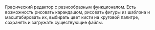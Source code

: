 Графический редактор с разнообразным функционалом. Есть возможность рисовать карандашом, рисовать фигуры из шаблона и масштабировать их, выбирать цвет кисти на круговой палитре, сохранять и загружать существующие файлы.

